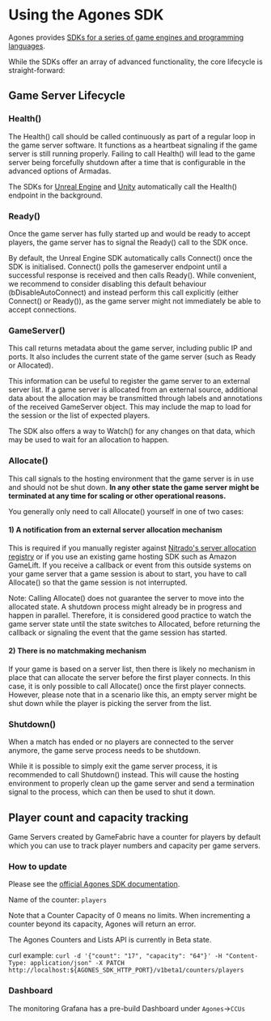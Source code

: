 # Using the Agones SDK

Agones provides [SDKs for a series of game engines and programming languages](https://agones.dev/site/docs/guides/client-sdks/).

While the SDKs offer an array of advanced functionality, the core lifecycle is straight-forward:

## Game Server Lifecycle

### Health()

The Health() call should be called continuously as part of a regular loop in the game server software.
It functions as a heartbeat signaling if the game server is still running properly. Failing to call
Health() will lead to the game server being forcefully shutdown after a time that is configurable
in the advanced options of Armadas.

The SDKs for [Unreal Engine](https://agones.dev/site/docs/guides/client-sdks/unreal/) and
[Unity](https://agones.dev/site/docs/guides/client-sdks/unity/) automatically call the Health()
endpoint in the background.

### Ready()

Once the game server has fully started up and would be ready to accept players, the game server
has to signal the Ready() call to the SDK once.

By default, the Unreal Engine SDK automatically calls Connect() once the SDK is initialised.
Connect() polls the gameserver endpoint until a successful response is received and then calls Ready().
While convenient, we recommend to consider disabling this default behaviour (bDisableAutoConnect) and instead
perform this call explicitly (either Connect() or Ready()),
as the game server might not immediately be able to accept connections.


### GameServer()

This call returns metadata about the game server, including public IP and ports. It also includes
the current state of the game server (such as Ready or Allocated).

This information can be useful to register the game server to an external server list. If a
game server is allocated from an external source, additional data about the allocation
may be transmitted through labels and annotations of the received GameServer object. This
may include the map to load for the session or the list of expected players.

The SDK also offers a way to Watch() for any changes on that data, which may be used to
wait for an allocation to happen.

### Allocate()

This call signals to the hosting environment that the game server is in use and should not
be shut down. **In any other state the game server might be terminated at any time for scaling or other operational reasons.**

You generally only need to call Allocate() yourself in one of two cases:

#### 1) A notification from an external server allocation mechanism

This is required if you manually register against
[Nitrado's server allocation registry](/multiplayer-servers/multiplayer-services/server-allocation/manually-registering-game-servers.md)
or if you use an existing game hosting SDK such as Amazon GameLift. If you receive a callback
or event from this outside systems on your game server that a game session is about to start,
you have to call Allocate() so that the game session is not interrupted.

Note: Calling Allocate() does not guarantee the server to move into the allocated state. A shutdown
process might already be in progress and happen in parallel. Therefore, it is considered good
practice to watch the game server state until the state switches to Allocated, before returning
the callback or signaling the event that the game session has started.

#### 2) There is no matchmaking mechanism

If your game is based on a server list, then there is likely no mechanism in place that
can allocate the server before the first player connects. In this case, it is only possible
to call Allocate() once the first player connects. However, please note that in a scenario
like this, an empty server might be shut down while the player is picking the server
from the list.

### Shutdown()

When a match has ended or no players are connected to the server anymore, the game serve process
needs to be shutdown.

While it is possible to simply exit the game server process, it is recommended to call
Shutdown() instead. This will cause the hosting environment to properly clean up the
game server and send a termination signal to the process, which can then be used to
shut it down.

## Player count and capacity tracking

Game Servers created by GameFabric have a counter for players by default which you can use to track player numbers and capacity per game servers.


### How to update
Please see the [official Agones SDK documentation](https://agones.dev/site/docs/guides/client-sdks/).

Name of the counter: `players`

Note that a Counter Capacity of 0 means no limits. When incrementing a counter beyond its capacity, Agones will return an error.

The Agones Counters and Lists API is currently in Beta state.

curl example:
`curl -d '{"count": "17", "capacity": "64"}' -H "Content-Type: application/json" -X PATCH http://localhost:${AGONES_SDK_HTTP_PORT}/v1beta1/counters/players`

### Dashboard
The monitoring Grafana has a pre-build Dashboard under `Agones`->`CCUs`
